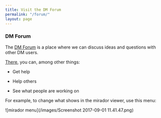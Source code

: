 ```yaml
---
title: Visit the DM Forum
permalink: "/forum/"
layout: page
---
```


### DM Forum

The [DM Forum](http://forum.digitalmappa.org/) is a place where we can discuss ideas and questions with other DM users.

[There](http://app.digitalmappa.org/), you can, among other things:

* Get help

* Help others

* See what people are working on

For example, to change what shows in the mirador viewer, use this menu:

!\[mirador menu\](/images/Screenshot 2017-09-01 11.41.47.png)
